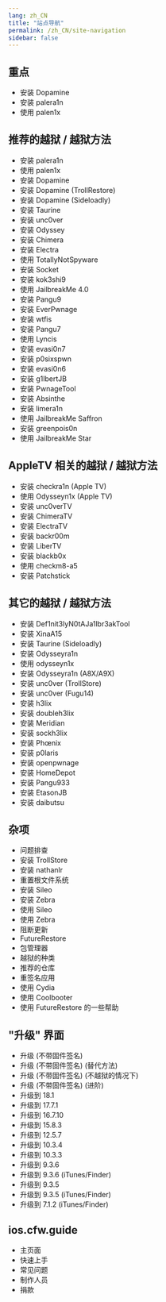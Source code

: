 ```yaml
---
lang: zh_CN
title: "站点导航"
permalink: /zh_CN/site-navigation
sidebar: false
---
```


## 重点

-   <router-link to="/installing-dopamine">安装 Dopamine</router-link>
-   <router-link to="/installing-palera1n">安装 palera1n</router-link>
-   <router-link to="/using-palen1x">使用 palen1x</router-link>

## 推荐的越狱 / 越狱方法

-   <router-link to="/installing-palera1n">安装 palera1n</router-link>
-   <router-link to="/using-palen1x">使用 palen1x</router-link>
-   <router-link to="/installing-dopamine">安装 Dopamine</router-link>
-   <router-link to="/installing-dopamine-trollrestore">安装 Dopamine (TrollRestore)</router-link>
-   <router-link to="/installing-dopamine-sideloadly">安装 Dopamine (Sideloadly)</router-link>
-   <router-link to="/installing-taurine">安装 Taurine</router-link>
-   <router-link to="/installing-unc0ver">安装 unc0ver</router-link>
-   <router-link to="/installing-odyssey">安装 Odyssey</router-link>
-   <router-link to="/installing-chimera">安装 Chimera</router-link>
-   <router-link to="/installing-electra">安装 Electra</router-link>
-   <router-link to="/using-tns">使用 TotallyNotSpyware</router-link>
-   <router-link to="/installing-socket">安装 Socket</router-link>
-   <router-link to="/installing-kok3shi9">安装 kok3shi9</router-link>
-   <router-link to="/using-jailbreakme-4-0">使用 JailbreakMe 4.0</router-link>
-   <router-link to="/installing-pangu9">安装 Pangu9</router-link>
-   <router-link to="/installing-everpwnage">安装 EverPwnage</router-link>
-   <router-link to="/installing-wtfis">安装 wtfis</router-link>
-   <router-link to="/installing-pangu7">安装 Pangu7</router-link>
-   <router-link to="/using-lyncis">使用 Lyncis</router-link>
-   <router-link to="/installing-evasi0n7">安装 evasi0n7</router-link>
-   <router-link to="/installing-p0sixspwn">安装 p0sixspwn</router-link>
-   <router-link to="/installing-evasi0n6">安装 evasi0n6</router-link>
-   <router-link to="/installing-g1lbertjb">安装 g1lbertJB</router-link>
-   <router-link to="/installing-pwnagetool">安装 PwnageTool</router-link>
-   <router-link to="/installing-absinthe">安装 Absinthe</router-link>
-   <router-link to="/installing-limera1n">安装 limera1n</router-link>
-   <router-link to="/using-jailbreakme-saffron">使用 JailbreakMe Saffron</router-link>
-   <router-link to="/installing-greenpois0n">安装 greenpois0n</router-link>
-   <router-link to="/using-jailbreakme-star">使用 JailbreakMe Star</router-link>

## AppleTV 相关的越狱 / 越狱方法

-   <router-link to="/installing-checkra1n-tv">安装 checkra1n (Apple TV)</router-link>
-   <router-link to="/using-odysseyn1x-tv">使用 Odysseyn1x (Apple TV)</router-link>
-   <router-link to="/installing-unc0vertv">安装 unc0verTV</router-link>
-   <router-link to="/installing-chimeratv">安装 ChimeraTV</router-link>
-   <router-link to="/installing-electratv">安装 ElectraTV</router-link>
-   <router-link to="/installing-backr00m">安装 backr00m</router-link>
-   <router-link to="/installing-libertv">安装 LiberTV</router-link>
-   <router-link to="/installing-blackb0x">安装 blackb0x</router-link>
-   <router-link to="/using-checkm8-a5">使用 checkm8-a5</router-link>
-   <router-link to="/installing-patchstick">安装 Patchstick</router-link>

## 其它的越狱 / 越狱方法

-   <router-link to="/installing-notajb">安装 Def1nit3lyN0tAJa1lbr3akTool</router-link>
-   <router-link to="/installing-xinaa15">安装 XinaA15</router-link>
-   <router-link to="/installing-taurine-sideloadly">安装 Taurine (Sideloadly)</router-link>
-   <router-link to="/installing-odysseyra1n">安装 Odysseyra1n</router-link>
-   <router-link to="/using-odysseyn1x">使用 odysseyn1x</router-link>
-   <router-link to="/installing-odysseyra1n-a8x-a9x">安装 Odysseyra1n (A8X/A9X)</router-link>
-   <router-link to="/installing-unc0ver-trollstore">安装 unc0ver (TrollStore)</router-link>
-   <router-link to="/installing-unc0ver-fugu14">安装 unc0ver (Fugu14)</router-link>
-   <router-link to="/installing-h3lix">安装 h3lix</router-link>
-   <router-link to="/installing-doubleh3lix-ipa">安装 doubleh3lix</router-link>
-   <router-link to="/installing-meridian-ipa">安装 Meridian</router-link>
-   <router-link to="/installing-sockh3lix">安装 sockh3lix</router-link>
-   <router-link to="/installing-phoenix">安装 Phœnix</router-link>
-   <router-link to="/installing-p0laris">安装 p0laris</router-link>
-   <router-link to="/installing-openpwnage">安装 openpwnage</router-link>
-   <router-link to="/installing-homedepot">安装 HomeDepot</router-link>
-   <router-link to="/installing-pangu933">安装 Pangu933</router-link>
-   <router-link to="/installing-etasonjb">安装 EtasonJB</router-link>
-   <router-link to="/installing-daibutsu">安装 daibutsu</router-link>

## 杂项

-   <router-link to="/troubleshooting">问题排查</router-link>
-   <router-link to="/installing-trollstore">安装 TrollStore</router-link>
-   <router-link to="/installing-nathanlr">安装 nathanlr</router-link>
-   <router-link to="/restoring-rootfs">重置根文件系统</router-link>
-   <router-link to="/installing-sileo">安装 Sileo</router-link>
-   <router-link to="/installing-zebra">安装 Zebra</router-link>
-   <router-link to="/using-sileo">使用 Sileo</router-link>
-   <router-link to="/using-zebra">使用 Zebra</router-link>
-   <router-link to="/blocking-updates">阻断更新</router-link>
-   <router-link to="/futurerestore">FutureRestore</router-link>
-   <router-link to="/package-managers">包管理器</router-link>
-   <router-link to="/types-of-jailbreak">越狱的种类</router-link>
-   <router-link to="/recommended-repos">推荐的仓库</router-link>
-   <router-link to="/resigning-apps">重签名应用</router-link>
-   <router-link to="/using-cydia">使用 Cydia</router-link>
-   <router-link to="/using-coolbooter">使用 Coolbooter</router-link>
-   <router-link to="/futurerestore-help">使用 FutureRestore 的一些帮助</router-link>

## "升级" 界面

-   <router-link to="/updating-blobless">升级 (不带固件签名)</router-link>
-   <router-link to="/updating-blobless-alternate">升级 (不带固件签名) (替代方法)</router-link>
-   <router-link to="/updating-blobless-nonjailbroken">升级 (不带固件签名) (不越狱的情况下)</router-link>
-   <router-link to="/updating-blobless-advanced">升级 (不带固件签名) (进阶)</router-link>
-   <router-link to="/updating-to-18-1">升级到 18.1</router-link>
-   <router-link to="/updating-to-17-7.1">升级到 17.7.1</router-link>
-   <router-link to="/updating-to-16-7-10">升级到 16.7.10</router-link>
-   <router-link to="/updating-to-15-8-3">升级到 15.8.3</router-link>
-   <router-link to="/updating-to-12-5-7">升级到 12.5.7</router-link>
-   <router-link to="/updating-to-10-3-4">升级到 10.3.4</router-link>
-   <router-link to="/updating-to-10-3-3">升级到 10.3.3</router-link>
-   <router-link to="/updating-to-9-3-6">升级到 9.3.6</router-link>
-   <router-link to="/updating-to-9-3-6-ipsw">升级到 9.3.6 (iTunes/Finder)</router-link>
-   <router-link to="/updating-to-9-3-5">升级到 9.3.5</router-link>
-   <router-link to="/updating-to-9-3-5-ipsw">升级到 9.3.5 (iTunes/Finder)</router-link>
-   <router-link to="/updating-to-7-1-2-ipsw">升级到 7.1.2 (iTunes/Finder)</router-link>

## ios.cfw.guide

-   <router-link to="/">主页面</router-link>
-   <router-link to="/get-started">快速上手</router-link>
-   <router-link to="/faq">常见问题</router-link>
-   <router-link to="/credits">制作人员</router-link>
-   <router-link to="/donations">捐款</router-link>
